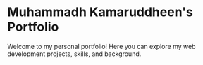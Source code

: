 # Muhammadh Kamaruddheen's Portfolio

Welcome to my personal portfolio! Here you can explore my web development projects, skills, and background.